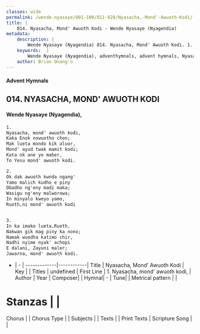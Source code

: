 ```yaml
---
classes: wide
permalink: /wende-nyasaye/001-100/011-020/Nyasacha,-Mond'-Awuoth-Kodi/
title: |
    014. Nyasacha, Mond' Awuoth Kodi - Wende Nyasaye (Nyagendia)
metadata:
    description: |
        Wende Nyasaye (Nyagendia) 014. Nyasacha, Mond' Awuoth Kodi. 1. Nyasacha, mond' awuoth kodi, Kaka Enok nowuotho chon; Mak lueta mondo kik aluor, Mond' ayud twak mamit kodi; Kata ok ane yo maber, To Yesu mond' awuoth kodi.  2. Ok dak awuoth kwnda ngang' Yamo malich kudho e piny Obadho ng'eny madi maka; Wasigu ng'eny malworowa; In minyalo kweyo yamo, Ruoth,ni mond' awuoth kodi   3. In ka imako lueta,Ruoth, Nakwan gik mag piny ka nono; Namak wuodha katimo chir, Nadhi nyime nyak' achopi E dalani, Zayuni maler; Jawarna, mond' awuoth kodi.  
    keywords:  |
        Wende Nyasaye (Nyagendia), adventhymnals, advent hymnals, Nyasacha, Mond' Awuoth Kodi, 1. Nyasacha, mond' awuoth kodi,. 
    author: Brian Onang'o
---
```


#### Advent Hymnals
## 014. NYASACHA, MOND' AWUOTH KODI
####  Wende Nyasaye (Nyagendia),

```txt
1.
Nyasacha, mond' awuoth kodi,
Kaka Enok nowuotho chon;
Mak lueta mondo kik aluor,
Mond' ayud twak mamit kodi;
Kata ok ane yo maber,
To Yesu mond' awuoth kodi.

2.
Ok dak awuoth kwnda ngang'
Yamo malich kudho e piny
Obadho ng'eny madi maka;
Wasigu ng'eny malworowa;
In minyalo kweyo yamo,
Ruoth,ni mond' awuoth kodi


3.
In ka imako lueta,Ruoth,
Nakwan gik mag piny ka nono;
Namak wuodha katimo chir,
Nadhi nyime nyak' achopi
E dalani, Zayuni maler;
Jawarna, mond' awuoth kodi.


```

- |   -  |
-------------|------------|
Title | Nyasacha, Mond' Awuoth Kodi |
Key |  |
Titles | undefined |
First Line | 1. Nyasacha, mond' awuoth kodi, |
Author | 
Year | 
Composer| |
Hymnal|  - |
Tune|  |
Metrical pattern | |
# Stanzas |  |
Chorus |  |
Chorus Type |  |
Subjects | |
Texts |  |
Print Texts | 
Scripture Song |  |
    
